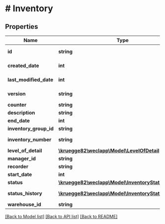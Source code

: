 # # Inventory

## Properties

Name | Type | Description | Notes
------------ | ------------- | ------------- | -------------
**id** | **string** |  | [optional] [readonly]
**created_date** | **int** |  | [optional] [readonly]
**last_modified_date** | **int** |  | [optional] [readonly]
**version** | **string** |  | [optional] [readonly]
**counter** | **string** |  | [optional]
**description** | **string** |  | [optional]
**end_date** | **int** |  | [optional]
**inventory_group_id** | **string** |  | [optional]
**inventory_number** | **string** |  | [optional] [readonly]
**level_of_detail** | [**\kruegge82\weclapp\Model\LevelOfDetail**](LevelOfDetail.md) |  | [optional]
**manager_id** | **string** |  | [optional]
**recorder** | **string** |  | [optional]
**start_date** | **int** |  | [optional]
**status** | [**\kruegge82\weclapp\Model\InventoryStatusType**](InventoryStatusType.md) |  | [optional]
**status_history** | [**\kruegge82\weclapp\Model\InventoryStatusHistory[]**](InventoryStatusHistory.md) |  | [optional] [readonly]
**warehouse_id** | **string** |  | [optional]

[[Back to Model list]](../../README.md#models) [[Back to API list]](../../README.md#endpoints) [[Back to README]](../../README.md)
